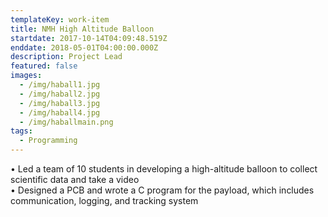 ```yaml
---
templateKey: work-item
title: NMH High Altitude Balloon
startdate: 2017-10-14T04:09:48.519Z
enddate: 2018-05-01T04:00:00.000Z
description: Project Lead
featured: false
images:
  - /img/haball1.jpg
  - /img/haball2.jpg
  - /img/haball3.jpg
  - /img/haball4.jpg
  - /img/haballmain.png
tags:
  - Programming
---
```

• Led a team of 10 students in developing a high-altitude balloon to collect scientific data and take a video\
• Designed a PCB and wrote a C program for the payload, which includes communication, logging, and tracking system
